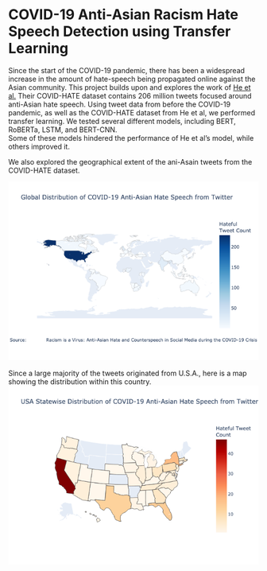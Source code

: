 # COVID-19 Anti-Asian Racism Hate Speech Detection using Transfer Learning

Since the start of the COVID-19 pandemic, there has been a widespread increase in the amount of hate-speech 
being propagated online against the Asian community.  This project builds upon and explores the work of [He et al.](https://arxiv.org/abs/2005.12423) 
Their COVID-HATE dataset contains 206 million tweets focused around anti-Asian hate speech. 
Using tweet data from before the COVID-19 pandemic, as well as the COVID-HATE dataset from He et al, 
we performed transfer learning. 
We tested several different models, including BERT, RoBERTa, LSTM, and BERT-CNN.  
Some of these models hindered the performance of He et al’s model, while others improved it. 

We also explored the geographical extent of the ani-Asain tweets from the COVID-HATE dataset.

![global](images/world_hate_tweet.png)

Since a large majority of the tweets originated from U.S.A., here is a map showing the distribution within this country.
![usa](images/usa_hate_tweet.png)
